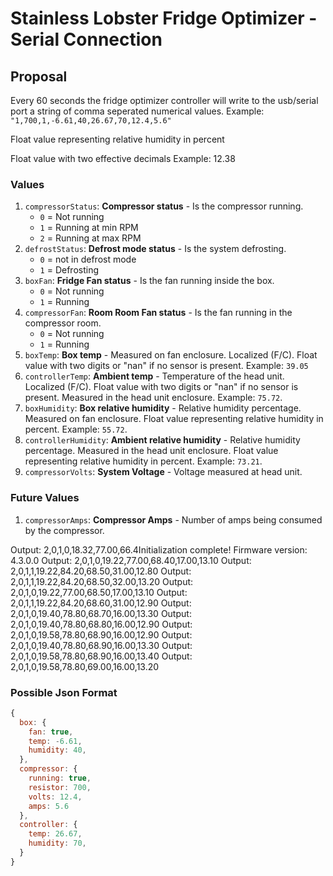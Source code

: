 # Stainless Lobster Fridge Optimizer - Serial Connection

## Proposal

Every 60 seconds the fridge optimizer controller will write to the usb/serial port a string of comma seperated numerical values. Example: `"1,700,1,-6.61,40,26.67,70,12.4,5.6"`



Float value representing relative humidity in percent


Float value with two effective decimals
Example: 12.38


### Values

1. `compressorStatus`: **Compressor status** - Is the compressor running.
    * `0` = Not running
    * `1` = Running at min RPM
    * `2` = Running at max RPM
1. `defrostStatus`: **Defrost mode status** - Is the system defrosting.
    * `0` = not in defrost mode
    * `1` = Defrosting
1. `boxFan`: **Fridge Fan status** - Is the fan running inside the box.
    * `0` = Not running
    * `1` = Running
1. `compressorFan`: **Room Room Fan status** - Is the fan running in the compressor room.
    * `0` = Not running
    * `1` = Running
1. `boxTemp`: **Box temp** - Measured on fan enclosure. Localized (F/C). Float value with two digits or "nan" if no sensor is present.  Example: `39.05`
1. `controllerTemp`: **Ambient temp** - Temperature of the head unit. Localized (F/C). Float value with two digits or "nan" if no sensor is present.  Measured in the head unit enclosure. Example: `75.72`.
1. `boxHumidity`: **Box relative humidity** - Relative humidity percentage. Measured on fan enclosure. Float value representing relative humidity in percent. Example: `55.72`.
1. `controllerHumidity`: **Ambient relative humidity** - Relative humidity percentage. Measured in the head unit enclosure. Float value representing relative humidity in percent. Example: `73.21`.
1. `compressorVolts`: **System Voltage** - Voltage measured at head unit.

### Future Values
1. `compressorAmps`: **Compressor Amps** - Number of amps being consumed by the compressor.


Output: 2,0,1,0,18.32,77.00,66.4Initialization complete!
Firmware version: 4.3.0.0
Output: 2,0,1,0,19.22,77.00,68.40,17.00,13.10
Output: 2,0,1,1,19.22,84.20,68.50,31.00,12.80
Output: 2,0,1,1,19.22,84.20,68.50,32.00,13.20
Output: 2,0,1,0,19.22,77.00,68.50,17.00,13.10
Output: 2,0,1,1,19.22,84.20,68.60,31.00,12.90
Output: 2,0,1,0,19.40,78.80,68.70,16.00,13.30
Output: 2,0,1,0,19.40,78.80,68.80,16.00,12.90
Output: 2,0,1,0,19.58,78.80,68.90,16.00,12.90
Output: 2,0,1,0,19.40,78.80,68.90,16.00,13.30
Output: 2,0,1,0,19.58,78.80,68.90,16.00,13.40
Output: 2,0,1,0,19.58,78.80,69.00,16.00,13.20

### Possible Json Format

````javascript
{
  box: {
    fan: true,
    temp: -6.61,
    humidity: 40,
  },
  compressor: {
    running: true,
    resistor: 700,
    volts: 12.4,
    amps: 5.6
  },
  controller: {
    temp: 26.67,
    humidity: 70,
  }
}
````
